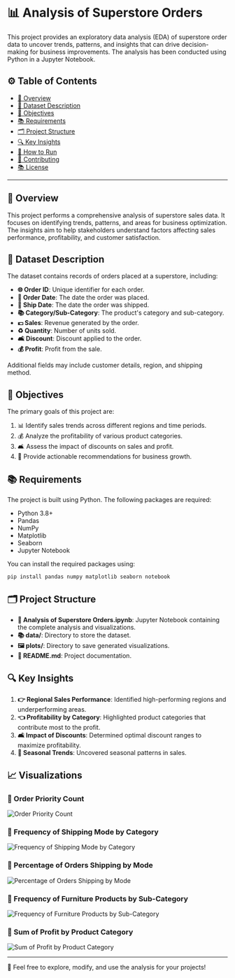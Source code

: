 # 📊 Analysis of Superstore Orders

This project provides an exploratory data analysis (EDA) of superstore order data to uncover trends, patterns, and insights that can drive decision-making for business improvements. The analysis has been conducted using Python in a Jupyter Notebook.

## ⚙️ Table of Contents

- [📅 Overview](#overview)
- [📝 Dataset Description](#dataset-description)
- [🔬 Objectives](#objectives)
- [📚 Requirements](#requirements)
- [🗂️ Project Structure](#project-structure)
- [🔍 Key Insights](#key-insights)
- [🔄 How to Run](#how-to-run)
- [👥 Contributing](#contributing)
- [📚 License](#license)

---

## 📅 Overview

This project performs a comprehensive analysis of superstore sales data. It focuses on identifying trends, patterns, and areas for business optimization. The insights aim to help stakeholders understand factors affecting sales performance, profitability, and customer satisfaction.

## 📝 Dataset Description

The dataset contains records of orders placed at a superstore, including:
- **🌐 Order ID**: Unique identifier for each order.
- **📅 Order Date**: The date the order was placed.
- **🚳️ Ship Date**: The date the order was shipped.
- **📚 Category/Sub-Category**: The product's category and sub-category.
- **💵 Sales**: Revenue generated by the order.
- **♻️ Quantity**: Number of units sold.
- **🛋️ Discount**: Discount applied to the order.
- **💰 Profit**: Profit from the sale.

Additional fields may include customer details, region, and shipping method.

## 🔬 Objectives

The primary goals of this project are:
1. 📊 Identify sales trends across different regions and time periods.
2. 💰 Analyze the profitability of various product categories.
3. 🛋️ Assess the impact of discounts on sales and profit.
4. 🏢 Provide actionable recommendations for business growth.

## 📚 Requirements

The project is built using Python. The following packages are required:

- Python 3.8+
- Pandas
- NumPy
- Matplotlib
- Seaborn
- Jupyter Notebook

You can install the required packages using:
```bash
pip install pandas numpy matplotlib seaborn notebook
```

## 🗂️ Project Structure

- **📓 Analysis of Superstore Orders.ipynb**: Jupyter Notebook containing the complete analysis and visualizations.
- **📚 data/**: Directory to store the dataset.
- **🖼️ plots/**: Directory to save generated visualizations.
- **📝 README.md**: Project documentation.

## 🔍 Key Insights

1. **👉 Regional Sales Performance**: Identified high-performing regions and underperforming areas.
2. **👈 Profitability by Category**: Highlighted product categories that contribute most to the profit.
3. **🛋️ Impact of Discounts**: Determined optimal discount ranges to maximize profitability.
4. **🌟 Seasonal Trends**: Uncovered seasonal patterns in sales.

## 📈 Visualizations

### 📌 Order Priority Count
![Order Priority Count](https://raw.githubusercontent.com/Shubham9975/Data-Analysis-Projects/main/Supersstore%20Data%20analysis/Count%20of%20Order%20Priority.jpg)

### 📌 Frequency of Shipping Mode by Category
![Frequency of Shipping Mode by Category](https://raw.githubusercontent.com/Shubham9975/Data-Analysis-Projects/main/Supersstore%20Data%20analysis/Frequency%20of%20shipping%20mode%20by%20category.jpg)

### 📌 Percentage of Orders Shipping by Mode
![Percentage of Orders Shipping by Mode](https://raw.githubusercontent.com/Shubham9975/Data-Analysis-Projects/main/Supersstore%20Data%20analysis/Percentage%20of%20orders%20shipping%20by%20mode.jpg)

### 📌 Frequency of Furniture Products by Sub-Category
![Frequency of Furniture Products by Sub-Category](https://raw.githubusercontent.com/Shubham9975/Data-Analysis-Projects/main/Supersstore%20Data%20analysis/frequency%20of%20furniture%20products%20by%20sub-category.jpg)

### 📌 Sum of Profit by Product Category
![Sum of Profit by Product Category](https://raw.githubusercontent.com/Shubham9975/Data-Analysis-Projects/main/Supersstore%20Data%20analysis/sum%20of%20profit%20by%20product%20category.jpg)

---

👋 Feel free to explore, modify, and use the analysis for your projects!

